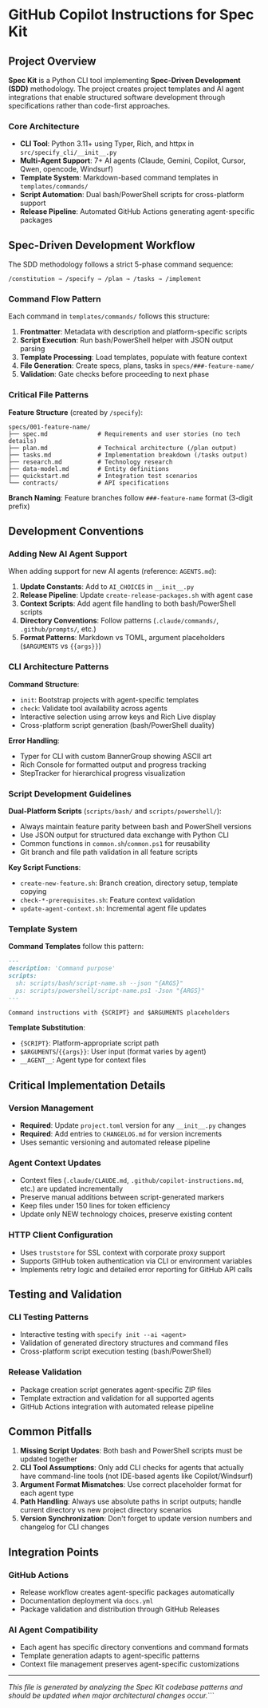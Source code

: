 # GitHub Copilot Instructions for Spec Kit

## Project Overview

**Spec Kit** is a Python CLI tool implementing **Spec-Driven Development (SDD)** methodology. The project creates project templates and AI agent integrations that enable structured software development through specifications rather than code-first approaches.

### Core Architecture

- **CLI Tool**: Python 3.11+ using Typer, Rich, and httpx in `src/specify_cli/__init__.py`
- **Multi-Agent Support**: 7+ AI agents (Claude, Gemini, Copilot, Cursor, Qwen, opencode, Windsurf)
- **Template System**: Markdown-based command templates in `templates/commands/`
- **Script Automation**: Dual bash/PowerShell scripts for cross-platform support
- **Release Pipeline**: Automated GitHub Actions generating agent-specific packages

## Spec-Driven Development Workflow

The SDD methodology follows a strict 5-phase command sequence:

```
/constitution → /specify → /plan → /tasks → /implement
```

### Command Flow Pattern

Each command in `templates/commands/` follows this structure:

1. **Frontmatter**: Metadata with description and platform-specific scripts
2. **Script Execution**: Run bash/PowerShell helper with JSON output parsing
3. **Template Processing**: Load templates, populate with feature context
4. **File Generation**: Create specs, plans, tasks in `specs/###-feature-name/`
5. **Validation**: Gate checks before proceeding to next phase

### Critical File Patterns

**Feature Structure** (created by `/specify`):

```
specs/001-feature-name/
├── spec.md              # Requirements and user stories (no tech details)
├── plan.md              # Technical architecture (/plan output)
├── tasks.md             # Implementation breakdown (/tasks output)
├── research.md          # Technology research
├── data-model.md        # Entity definitions
├── quickstart.md        # Integration test scenarios
└── contracts/           # API specifications
```

**Branch Naming**: Feature branches follow `###-feature-name` format (3-digit prefix)

## Development Conventions

### Adding New AI Agent Support

When adding support for new AI agents (reference: `AGENTS.md`):

1. **Update Constants**: Add to `AI_CHOICES` in `__init__.py`
2. **Release Pipeline**: Update `create-release-packages.sh` with agent case
3. **Context Scripts**: Add agent file handling to both bash/PowerShell scripts
4. **Directory Conventions**: Follow patterns (`.claude/commands/`, `.github/prompts/`, etc.)
5. **Format Patterns**: Markdown vs TOML, argument placeholders (`$ARGUMENTS` vs `{{args}}`)

### CLI Architecture Patterns

**Command Structure**:

- `init`: Bootstrap projects with agent-specific templates
- `check`: Validate tool availability across agents
- Interactive selection using arrow keys and Rich Live display
- Cross-platform script generation (bash/PowerShell duality)

**Error Handling**:

- Typer for CLI with custom BannerGroup showing ASCII art
- Rich Console for formatted output and progress tracking
- StepTracker for hierarchical progress visualization

### Script Development Guidelines

**Dual-Platform Scripts** (`scripts/bash/` and `scripts/powershell/`):

- Always maintain feature parity between bash and PowerShell versions
- Use JSON output for structured data exchange with Python CLI
- Common functions in `common.sh`/`common.ps1` for reusability
- Git branch and file path validation in all feature scripts

**Key Script Functions**:

- `create-new-feature.sh`: Branch creation, directory setup, template copying
- `check-*-prerequisites.sh`: Feature context validation
- `update-agent-context.sh`: Incremental agent file updates

### Template System

**Command Templates** follow this pattern:

```markdown
---
description: 'Command purpose'
scripts:
  sh: scripts/bash/script-name.sh --json "{ARGS}"
  ps: scripts/powershell/script-name.ps1 -Json "{ARGS}"
---

Command instructions with {SCRIPT} and $ARGUMENTS placeholders
```

**Template Substitution**:

- `{SCRIPT}`: Platform-appropriate script path
- `$ARGUMENTS`/`{{args}}`: User input (format varies by agent)
- `__AGENT__`: Agent type for context files

## Critical Implementation Details

### Version Management

- **Required**: Update `project.toml` version for any `__init__.py` changes
- **Required**: Add entries to `CHANGELOG.md` for version increments
- Uses semantic versioning and automated release pipeline

### Agent Context Updates

- Context files (`.claude/CLAUDE.md`, `.github/copilot-instructions.md`, etc.) are updated incrementally
- Preserve manual additions between script-generated markers
- Keep files under 150 lines for token efficiency
- Update only NEW technology choices, preserve existing content

### HTTP Client Configuration

- Uses `truststore` for SSL context with corporate proxy support
- Supports GitHub token authentication via CLI or environment variables
- Implements retry logic and detailed error reporting for GitHub API calls

## Testing and Validation

### CLI Testing Patterns

- Interactive testing with `specify init --ai <agent>`
- Validation of generated directory structures and command files
- Cross-platform script execution testing (bash/PowerShell)

### Release Validation

- Package creation script generates agent-specific ZIP files
- Template extraction and validation for all supported agents
- GitHub Actions integration with automated release pipeline

## Common Pitfalls

1. **Missing Script Updates**: Both bash and PowerShell scripts must be updated together
2. **CLI Tool Assumptions**: Only add CLI checks for agents that actually have command-line tools (not IDE-based agents like Copilot/Windsurf)
3. **Argument Format Mismatches**: Use correct placeholder format for each agent type
4. **Path Handling**: Always use absolute paths in script outputs; handle current directory vs new project directory scenarios
5. **Version Synchronization**: Don't forget to update version numbers and changelog for CLI changes

## Integration Points

### GitHub Actions

- Release workflow creates agent-specific packages automatically
- Documentation deployment via `docs.yml`
- Package validation and distribution through GitHub Releases

### AI Agent Compatibility

- Each agent has specific directory conventions and command formats
- Template generation adapts to agent-specific patterns
- Context file management preserves agent-specific customizations

---

_This file is generated by analyzing the Spec Kit codebase patterns and should be updated when major architectural changes occur._```
